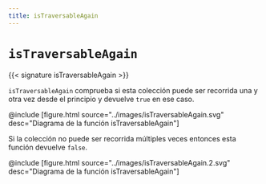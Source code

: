 ```yaml
---
title: isTraversableAgain
---
```


# `isTraversableAgain`

{{< signature isTraversableAgain >}}

`isTraversableAgain` comprueba si esta colección puede ser recorrida una y otra vez desde el
principio y devuelve `true` en ese caso.

@include [figure.html source="../images/isTraversableAgain.svg" desc="Diagrama de la función isTraversableAgain"]

Si la colección no puede ser recorrida múltiples veces entonces esta función devuelve `false`.

@include [figure.html source="../images/isTraversableAgain.2.svg" desc="Diagrama de la función isTraversableAgain"]
